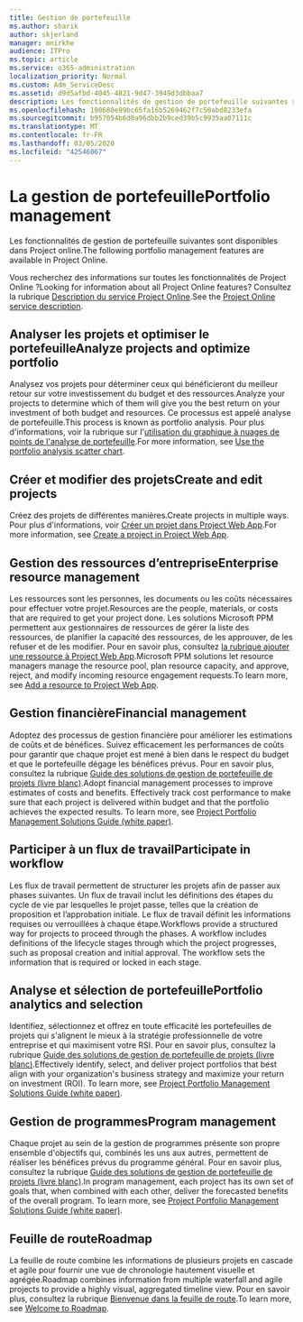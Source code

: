 ```yaml
---
title: Gestion de portefeuille
ms.author: sharik
author: skjerland
manager: mnirkhe
audience: ITPro
ms.topic: article
ms.service: o365-administration
localization_priority: Normal
ms.custom: Adm_ServiceDesc
ms.assetid: d9d5afbd-4045-4821-9d47-3949d3dbbaa7
description: Les fonctionnalités de gestion de portefeuille suivantes sont disponibles dans Project online.
ms.openlocfilehash: 190680e99bc65fa16b5269462f7c50abd8233efa
ms.sourcegitcommit: b957054b6d0a96dbb2b9ced39b5c9935aa07111c
ms.translationtype: MT
ms.contentlocale: fr-FR
ms.lasthandoff: 03/05/2020
ms.locfileid: "42546067"
---
```

# <a name="portfolio-management"></a><span data-ttu-id="15a29-103">La gestion de portefeuille</span><span class="sxs-lookup"><span data-stu-id="15a29-103">Portfolio management</span></span>

<span data-ttu-id="15a29-104">Les fonctionnalités de gestion de portefeuille suivantes sont disponibles dans Project online.</span><span class="sxs-lookup"><span data-stu-id="15a29-104">The following portfolio management features are available in Project Online.</span></span>
  
<span data-ttu-id="15a29-105">Vous recherchez des informations sur toutes les fonctionnalités de Project Online ?</span><span class="sxs-lookup"><span data-stu-id="15a29-105">Looking for information about all Project Online features?</span></span> <span data-ttu-id="15a29-106">Consultez la rubrique [Description du service Project Online](project-online-service-description.md).</span><span class="sxs-lookup"><span data-stu-id="15a29-106">See the [Project Online service description](project-online-service-description.md).</span></span>
  
## <a name="analyze-projects-and-optimize-portfolio"></a><span data-ttu-id="15a29-107">Analyser les projets et optimiser le portefeuille</span><span class="sxs-lookup"><span data-stu-id="15a29-107">Analyze projects and optimize portfolio</span></span>

<span data-ttu-id="15a29-108">Analysez vos projets pour déterminer ceux qui bénéficieront du meilleur retour sur votre investissement du budget et des ressources.</span><span class="sxs-lookup"><span data-stu-id="15a29-108">Analyze your projects to determine which of them will give you the best return on your investment of both budget and resources.</span></span> <span data-ttu-id="15a29-109">Ce processus est appelé analyse de portefeuille.</span><span class="sxs-lookup"><span data-stu-id="15a29-109">This process is known as portfolio analysis.</span></span> <span data-ttu-id="15a29-110">Pour plus d'informations, voir la rubrique sur l'[utilisation du graphique à nuages de points de l'analyse de portefeuille](https://go.microsoft.com/fwlink/?LinkID=823665&amp;clcid=0x409).</span><span class="sxs-lookup"><span data-stu-id="15a29-110">For more information, see [Use the portfolio analysis scatter chart](https://go.microsoft.com/fwlink/?LinkID=823665&amp;clcid=0x409).</span></span>
  
## <a name="create-and-edit-projects"></a><span data-ttu-id="15a29-111">Créer et modifier des projets</span><span class="sxs-lookup"><span data-stu-id="15a29-111">Create and edit projects</span></span>

<span data-ttu-id="15a29-112">Créez des projets de différentes manières.</span><span class="sxs-lookup"><span data-stu-id="15a29-112">Create projects in multiple ways.</span></span> <span data-ttu-id="15a29-113">Pour plus d'informations, voir [Créer un projet dans Project Web App](https://go.microsoft.com/fwlink/?LinkID=746895&amp;clcid=0x409).</span><span class="sxs-lookup"><span data-stu-id="15a29-113">For more information, see [Create a project in Project Web App](https://go.microsoft.com/fwlink/?LinkID=746895&amp;clcid=0x409).</span></span>
  
## <a name="enterprise-resource-management"></a><span data-ttu-id="15a29-114">Gestion des ressources d’entreprise</span><span class="sxs-lookup"><span data-stu-id="15a29-114">Enterprise resource management</span></span>

<span data-ttu-id="15a29-115">Les ressources sont les personnes, les documents ou les coûts nécessaires pour effectuer votre projet.</span><span class="sxs-lookup"><span data-stu-id="15a29-115">Resources are the people, materials, or costs that are required to get your project done.</span></span> <span data-ttu-id="15a29-116">Les solutions Microsoft PPM permettent aux gestionnaires de ressources de gérer la liste des ressources, de planifier la capacité des ressources, de les approuver, de les refuser et de les modifier. Pour en savoir plus, consultez [la rubrique ajouter une ressource à Project Web App](https://go.microsoft.com/fwlink/p/?LinkId=271320).</span><span class="sxs-lookup"><span data-stu-id="15a29-116">Microsoft PPM solutions let resource managers manage the resource pool, plan resource capacity, and approve, reject, and modify incoming resource engagement requests.To learn more, see [Add a resource to Project Web App](https://go.microsoft.com/fwlink/p/?LinkId=271320).</span></span>
  
## <a name="financial-management"></a><span data-ttu-id="15a29-117">Gestion financière</span><span class="sxs-lookup"><span data-stu-id="15a29-117">Financial management</span></span>

<span data-ttu-id="15a29-p105">Adoptez des processus de gestion financière pour améliorer les estimations de coûts et de bénéfices. Suivez efficacement les performances de coûts pour garantir que chaque projet est mené à bien dans le respect du budget et que le portefeuille dégage les bénéfices prévus. Pour en savoir plus, consultez la rubrique [Guide des solutions de gestion de portefeuille de projets (livre blanc)](https://go.microsoft.com/fwlink/p/?LinkId=402633).</span><span class="sxs-lookup"><span data-stu-id="15a29-p105">Adopt financial management processes to improve estimates of costs and benefits. Effectively track cost performance to make sure that each project is delivered within budget and that the portfolio achieves the expected results. To learn more, see [Project Portfolio Management Solutions Guide (white paper)](https://go.microsoft.com/fwlink/p/?LinkId=402633).</span></span>
  
## <a name="participate-in-workflow"></a><span data-ttu-id="15a29-121">Participer à un flux de travail</span><span class="sxs-lookup"><span data-stu-id="15a29-121">Participate in workflow</span></span>

<span data-ttu-id="15a29-p106">Les flux de travail permettent de structurer les projets afin de passer aux phases suivantes. Un flux de travail inclut les définitions des étapes du cycle de vie par lesquelles le projet passe, telles que la création de proposition et l’approbation initiale. Le flux de travail définit les informations requises ou verrouillées à chaque étape.</span><span class="sxs-lookup"><span data-stu-id="15a29-p106">Workflows provide a structured way for projects to proceed through the phases. A workflow includes definitions of the lifecycle stages through which the project progresses, such as proposal creation and initial approval. The workflow sets the information that is required or locked in each stage.</span></span>
  
## <a name="portfolio-analytics-and-selection"></a><span data-ttu-id="15a29-125">Analyse et sélection de portefeuille</span><span class="sxs-lookup"><span data-stu-id="15a29-125">Portfolio analytics and selection</span></span>

<span data-ttu-id="15a29-p107">Identifiez, sélectionnez et offrez en toute efficacité les portefeuilles de projets qui s'alignent le mieux à la stratégie professionnelle de votre entreprise et qui maximisent votre RSI. Pour en savoir plus, consultez la rubrique [Guide des solutions de gestion de portefeuille de projets (livre blanc)](https://go.microsoft.com/fwlink/p/?LinkId=402633).</span><span class="sxs-lookup"><span data-stu-id="15a29-p107">Effectively identify, select, and deliver project portfolios that best align with your organization's business strategy and maximize your return on investment (ROI). To learn more, see [Project Portfolio Management Solutions Guide (white paper)](https://go.microsoft.com/fwlink/p/?LinkId=402633).</span></span>
  
## <a name="program-management"></a><span data-ttu-id="15a29-128">Gestion de programmes</span><span class="sxs-lookup"><span data-stu-id="15a29-128">Program management</span></span>

<span data-ttu-id="15a29-p108">Chaque projet au sein de la gestion de programmes présente son propre ensemble d'objectifs qui, combinés les uns aux autres, permettent de réaliser les bénéfices prévus du programme général. Pour en savoir plus, consultez la rubrique [Guide des solutions de gestion de portefeuille de projets (livre blanc)](https://go.microsoft.com/fwlink/p/?LinkId=402633).</span><span class="sxs-lookup"><span data-stu-id="15a29-p108">In program management, each project has its own set of goals that, when combined with each other, deliver the forecasted benefits of the overall program. To learn more, see [Project Portfolio Management Solutions Guide (white paper)](https://go.microsoft.com/fwlink/p/?LinkId=402633).</span></span>
  
## <a name="roadmap"></a><span data-ttu-id="15a29-131">Feuille de route</span><span class="sxs-lookup"><span data-stu-id="15a29-131">Roadmap</span></span>

<span data-ttu-id="15a29-132">La feuille de route combine les informations de plusieurs projets en cascade et agile pour fournir une vue de chronologie hautement visuelle et agrégée.</span><span class="sxs-lookup"><span data-stu-id="15a29-132">Roadmap combines information from multiple waterfall and agile projects to provide a highly visual, aggregated timeline view.</span></span> <span data-ttu-id="15a29-133">Pour en savoir plus, consultez la rubrique [Bienvenue dans la feuille de route](https://support.office.com/article/video-welcome-to-roadmap-57764149-51b8-468f-a50d-9ea6a4fd835a).</span><span class="sxs-lookup"><span data-stu-id="15a29-133">To learn more, see [Welcome to Roadmap](https://support.office.com/article/video-welcome-to-roadmap-57764149-51b8-468f-a50d-9ea6a4fd835a).</span></span>

